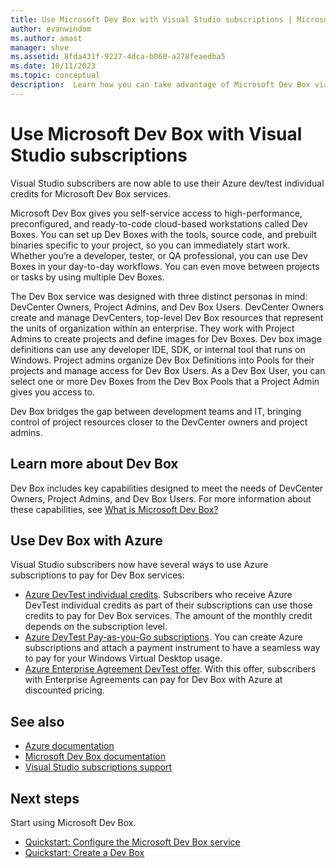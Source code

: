 ```yaml
---
title: Use Microsoft Dev Box with Visual Studio subscriptions | Microsoft Docs
author: evanwindom
ms.author: amast
manager: shve
ms.assetid: 8fda431f-9227-4dca-b060-a278feaedba5
ms.date: 10/11/2023
ms.topic: conceptual
description:  Learn how you can take advantage of Microsoft Dev Box via your Visual Studio subscription 
---
```


# Use Microsoft Dev Box with Visual Studio subscriptions

Visual Studio subscribers are now able to use their Azure dev/test individual credits for Microsoft Dev Box services. 

Microsoft Dev Box gives you self-service access to high-performance, preconfigured, and ready-to-code cloud-based workstations called Dev Boxes. You can set up Dev Boxes with the tools, source code, and prebuilt binaries specific to your project, so you can immediately start work. Whether you’re a developer, tester, or QA professional, you can use Dev Boxes in your day-to-day workflows. You can even move between projects or tasks by using multiple Dev Boxes.

The Dev Box service was designed with three distinct personas in mind: DevCenter Owners, Project Admins, and Dev Box Users. DevCenter Owners create and manage DevCenters, top-level Dev Box resources that represent the units of organization within an enterprise. They work with Project Admins to create projects and define images for Dev Boxes. Dev box image definitions can use any developer IDE, SDK, or internal tool that runs on Windows. Project admins organize Dev Box Definitions into Pools for their projects and manage access for Dev Box Users. As a Dev Box User, you can select one or more Dev Boxes from the Dev Box Pools that a Project Admin gives you access to.

Dev Box bridges the gap between development teams and IT, bringing control of project resources closer to the DevCenter owners and project admins.

## Learn more about Dev Box

Dev Box includes key capabilities designed to meet the needs of DevCenter Owners, Project Admins, and Dev Box Users.  For more information about these capabilities, see [What is Microsoft Dev Box?](/azure/dev-box/overview-what-is-microsoft-dev-box)

## Use Dev Box with Azure 

Visual Studio subscribers now have several ways to use Azure subscriptions to pay for Dev Box services:
+ [Azure DevTest individual credits](/azure/devtest/offer/quickstart-individual-credit).  Subscribers who receive Azure DevTest individual credits as part of their subscriptions can use those credits to pay for Dev Box services.  The amount of the monthly credit depends on the subscription level.
+ [Azure DevTest Pay-as-you-Go subscriptions](https://azure.microsoft.com/offers/ms-azr-0023p/).  You can create Azure subscriptions and attach a payment instrument to have a seamless way to pay for your Windows Virtual Desktop usage. 
+ [Azure Enterprise Agreement DevTest offer](/azure/devtest/offer/quickstart-create-enterprise-devtest-subscriptions).  With this offer, subscribers with Enterprise Agreements can pay for Dev Box with Azure at discounted pricing. 

## See also

+ [Azure documentation](/azure/)
+ [Microsoft Dev Box documentation](/azure/dev-box/)
+ [Visual Studio subscriptions support](https://my.visualstudio.com/gethelp)

## Next steps

Start using Microsoft Dev Box.
+ [Quickstart: Configure the Microsoft Dev Box service](/azure/dev-box/quickstart-configure-dev-box-service)
+ [Quickstart: Create a Dev Box](/azure/dev-box/quickstart-create-dev-box)
